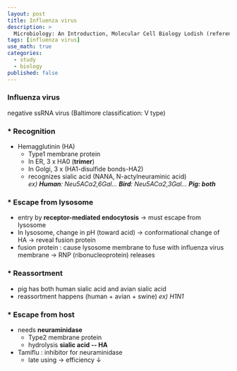 ```yaml
---
layout: post
title: Influenza virus
description: >
  Microbiology: An Introduction, Molecular Cell Biology Lodish (reference)
tags: [influenza virus]
use_math: true
categories:
  - study
  - biology
published: false
---
```

### Influenza virus
negative ssRNA virus (Baltimore classification: V type)

### * Recognition
* Hemagglutinin (HA)
  * Type1 membrane protein
  * In ER, 3 x HA0 (**trimer**)
  * In Golgi, 3 x (HA1-disulfide bonds-HA2)
  * recognizes sialic acid (NANA, N-actylneuraminic acid) <br>
    *ex) **Human**: Neu5ACα2,6Gal... **Bird**: Neu5ACα2,3Gal... **Pig: both***

### * Escape from lysosome
* entry by **receptor-mediated endocytosis**
→ must escape from lysosome
* In lysosome, change in pH (toward acid) → conformational change of HA → reveal fusion protein
* fusion protein : cause lysosome membrane to fuse with influenza virus membrane → RNP (ribonucleoprotein) releases

### * Reassortment
* pig has both human sialic acid and avian sialic acid
* reassortment happens (human + avian + swine)
*ex) H1N1*

### * Escape from host
* needs **neuraminidase**
  * Type2 membrane protein
  * hydrolysis **sialic acid -- HA**
* Tamiflu : inhibitor for neuraminidase
  * late using → efficiency ↓
